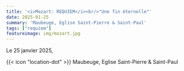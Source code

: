 ```yaml
---
title: '<i>Mozart: REQUIEM</i><br/>"Une fin éternelle"'
date: 2025-01-25
summary: 'Maubeuge, Eglise Saint-Pierre & Saint-Paul'
tags: ["requiem"]
featureimage: img/mozart.jpg
---
```


Le 25 janvier 2025,

{{< icon "location-dot" >}} Maubeuge, Eglise Saint-Pierre & Saint-Paul

